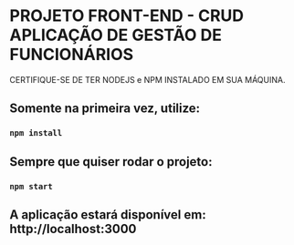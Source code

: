 # PROJETO FRONT-END - CRUD APLICAÇÃO DE GESTÃO DE FUNCIONÁRIOS

CERTIFIQUE-SE DE TER NODEJS e NPM INSTALADO EM SUA MÁQUINA.

## Somente na primeira vez, utilize:

### `npm install`

## Sempre que quiser rodar o projeto:

### `npm start`

## A aplicação estará disponível em: http://localhost:3000
